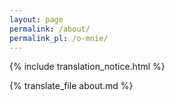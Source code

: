```yaml
---
layout: page
permalink: /about/
permalink_pl: /o-mnie/
---
```


{% include translation_notice.html %}

{% translate_file about.md %}
